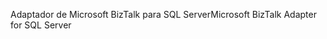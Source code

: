 <span data-ttu-id="86ca0-101">Adaptador de Microsoft BizTalk para SQL Server</span><span class="sxs-lookup"><span data-stu-id="86ca0-101">Microsoft BizTalk Adapter for SQL Server</span></span>